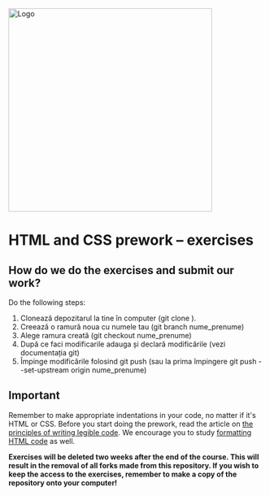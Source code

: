 <img alt="Logo" src="https://mentor.coderslab.pl/wp-content/uploads/2018/12/CL_IT_logo_ENG_1040x261_black_YELLOW-1.png" width="400">

#  HTML and CSS prework &ndash; exercises

## How do we do the exercises and submit our work?

Do the following steps:

1. Clonează depozitarul la tine în computer (git clone <adresa>).
2. Creează o ramură noua cu numele tau (git branch nume_prenume)
3. Alege ramura creată (git checkout nume_prenume)
4. După ce faci modificarile adauga și declară modificările (vezi documentația git)
5. Împinge modificările folosind git push (sau la prima împingere git push --set-upstream origin nume_prenume)

## Important

Remember to make appropriate indentations in your code, no matter if it's HTML or CSS. Before you start doing the prework, read the article on [the principles of writing legible code](https://codepen.io/...............). We encourage you to study [formatting HTML code](https://www.granneman.com/webdev/coding/formatting-and-indenting-your-html/) as well.

**Exercises will be deleted two weeks after the end of the course. This will result in the removal of all forks made from this repository. If you wish to keep the access to the exercises, remember to make a copy of the repository onto your computer!**
